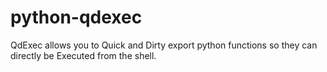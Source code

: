 python-qdexec
===============

QdExec allows you to Quick and Dirty export python functions
so they can directly be Executed from the shell.
